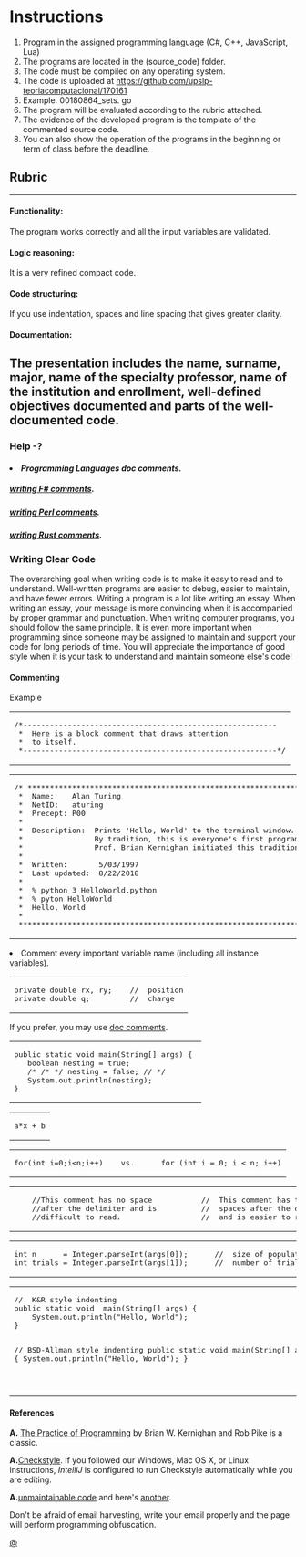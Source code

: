 # Instructions

1. Program in the assigned programming language (C#, C++, JavaScript, Lua)
2. The programs are located in the (source_code) folder.
3. The code must be compiled on any operating system.
4. The code is uploaded at https://github.com/upslp-teoriacomputacional/170161
5. Example. 00180864_sets. go
6. The program will be evaluated according to the rubric attached.
7. The evidence of the developed program is the template of the commented source code.
8. You can also show the operation of the programs in the beginning or term of class before the deadline.

## Rubric

---

#### Functionality:

The program works correctly and all the input variables are validated.

#### Logic reasoning:

It is a very refined compact code.

#### Code structuring:

If you use indentation, spaces and line spacing that gives greater clarity.

#### Documentation:

## The presentation includes the name, surname, major, name of the specialty professor, name of the institution and enrollment, well-defined objectives documented and parts of the well-documented code.

### Help -?

#### <li><em>Programming Languages doc comments.</em>

##### <a href = "https://fsharp.org/learn/">writing F# comments</a>.

##### <a href = "https://perldoc.perl.org/perl.html"> writing Perl comments</a>.

##### <a href = "https://www.rust-lang.org/learn"> writing Rust comments</a>.

### Writing Clear Code

The overarching goal when writing code is to make it easy to read and to understand. Well-written programs are easier to debug, easier to maintain, and have
fewer errors. Writing a program is a lot like writing an essay. When writing an essay, your message is more convincing when it is accompanied by proper grammar and punctuation. When writing computer programs, you should follow the same principle. It is even more important when programming since someone may be assigned to maintain and support your code for long periods of time. You will appreciate the importance of good style when it is your task to understand and maintain someone else's code!

#### Commenting

Example

<table>
<TR><TD><pre>
/*---------------------------------------------------------
 *  Here is a block comment that draws attention
 *  to itself.
 *---------------------------------------------------------*/
</pre></td></tr>
</table>

<table>
<TR><TD><pre>
/* *****************************************************************************
 *  Name:    Alan Turing
 *  NetID:   aturing
 *  Precept: P00
 *
 *  Description:  Prints 'Hello, World' to the terminal window.
 *                By tradition, this is everyone's first program.
 *                Prof. Brian Kernighan initiated this tradition in 1974.
 *
 *  Written:       5/03/1997
 *  Last updated:  8/22/2018
 *
 *  % python 3 HelloWorld.python
 *  % pyton HelloWorld
 *  Hello, World
 *
 **************************************************************************** */
</pre></td></tr>
</table>

<p><li> Comment every important variable name (including 
all instance variables).

<table>
<TR><TD><pre>
private double rx, ry;    //  position
private double q;         //  charge
</pre></td></tr>
</table>

If you prefer, you may use
<a href = "https://en.wikipedia.org/wiki/Structured_programming">doc comments</a>.

<table>
<TR><TD><pre>
public static void main(String[] args) { 
   boolean nesting = true;
   /* /* */ nesting = false; // */ 
   System.out.println(nesting);
} 
</pre></td></tr>
</table>

<table>
<TR><TD><pre>
a*x + b
</pre></td></tr>
</table>

<table>
<TR><TD><pre>
for(int i=0;i&lt;n;i++)    vs.      for (int i = 0; i < n; i++)
</pre></td></tr>
</table>

<table>
<TR><TD><pre>
    //This comment has no space           //  This comment has two 
    //after the delimiter and is          //  spaces after the delimiter
    //difficult to read.                  //  and is easier to read.
</pre></td></tr>
</table>

<table>
<TR><TD><pre>
int n      = Integer.parseInt(args[0]);      //  size of population
int trials = Integer.parseInt(args[1]);      //  number of trials
</pre></td></tr>
</table>

<table>
<TR><TD><pre>
//  K&R style indenting                   
public static void  main(String[] args) {
    System.out.println("Hello, World");
}

// BSD-Allman style indenting
public static void main(String[] args)
{
System.out.println("Hello, World");
}

</pre></td></tr>
</table>

#### References

<p><b>A.</b> <a href = "http://www.cs.princeton.edu/~bwk/tpop.webpage">The Practice
of Programming</a> by Brian W. Kernighan and Rob Pike is a classic.

<p><b>A.</b><a href = "http://checkstyle.sourceforge.net/">Checkstyle</a>.
If you followed our Windows, Mac OS X, or Linux instructions, <em>IntelliJ</em> is configured
to run Checkstyle automatically while you are editing.

<p><b>A.</b><a href = "http://mindprod.com/jgloss/unmain.html">unmaintainable code</a>
and here's <a href = "http://archive.is/Pn5hH">another</a>.

<p></p>
Don't be afraid of email harvesting, write your email properly and the page will perform programming obfuscation.

<a href="" target="\_blank">@</a>
</small>

</body>

